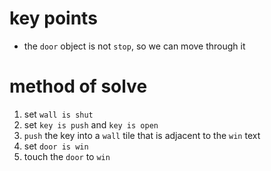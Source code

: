 # key points
* the `door` object is not `stop`, so we can move through it
# method of solve
1) set `wall is shut`
2) set `key is push` and `key is open`
3) `push` the key into a `wall` tile that is adjacent to the `win` text
4) set `door is win`
5) touch the `door` to `win`
